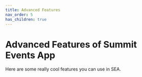 ```yaml
---
title: Advanced Features
nav_order: 5
has_children: true
---
```


# Advanced Features of Summit Events App


Here are some really cool features you can use in SEA.
